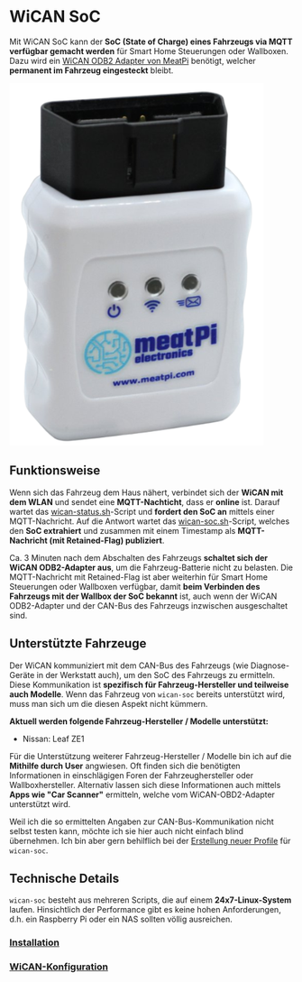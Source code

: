 # WiCAN SoC

Mit WiCAN SoC kann der **SoC (State of Charge) eines Fahrzeugs via MQTT verfügbar gemacht werden** für Smart Home Steuerungen oder Wallboxen. Dazu wird ein [WiCAN ODB2 Adapter von MeatPi](https://www.meatpi.com/products/wican) benötigt, welcher **permanent im Fahrzeug eingesteckt** bleibt.

![meatPi WiCAN](pics/meatpi-wican.png)

## Funktionsweise
Wenn sich das Fahrzeug dem Haus nähert, verbindet sich der **WiCAN mit dem WLAN** und sendet eine **MQTT-Nachticht**, dass er **online** ist. Darauf wartet das [wican-status.sh](https://raw.githubusercontent.com/camueller/wican-soc/refs/heads/main/wican-status.sh)-Script und **fordert den SoC an** mittels einer MQTT-Nachricht. Auf die Antwort wartet das [wican-soc.sh](https://raw.githubusercontent.com/camueller/wican-soc/refs/heads/main/wican-soc.sh)-Script, welches den **SoC extrahiert** und zusammen mit einem Timestamp als **MQTT-Nachricht (mit Retained-Flag) publiziert**.

Ca. 3 Minuten nach dem Abschalten des Fahrzeugs **schaltet sich der WiCAN ODB2-Adapter aus**, um die Fahrzeug-Batterie nicht zu belasten. Die MQTT-Nachricht mit Retained-Flag ist aber weiterhin für Smart Home Steuerungen oder Wallboxen verfügbar, damit **beim Verbinden des Fahrzeugs mit der Wallbox der SoC bekannt** ist, auch wenn der WiCAN ODB2-Adapter und der CAN-Bus des Fahrzeugs inzwischen ausgeschaltet sind.

## Unterstützte Fahrzeuge
Der WiCAN kommuniziert mit dem CAN-Bus des Fahrzeugs (wie Diagnose-Geräte in der Werkstatt auch), um den SoC des Fahrzeugs zu ermitteln. Diese Kommunikation ist **spezifisch für Fahrzeug-Hersteller und teilweise auch Modelle**. Wenn das Fahrzeug von `wican-soc` bereits unterstützt wird, muss man sich um die diesen Aspekt nicht kümmern.

**Aktuell werden folgende Fahrzeug-Hersteller / Modelle unterstützt:**

- Nissan: Leaf ZE1

Für die Unterstützung weiterer Fahrzeug-Hersteller / Modelle bin ich auf die **Mithilfe durch User** angwiesen. Oft finden sich die benötigten Informationen in einschlägigen Foren der Fahrzeughersteller oder Wallboxhersteller. Alternativ lassen sich diese Informationen auch mittels **Apps wie "Car Scanner"** ermitteln, welche vom WiCAN-OBD2-Adapter unterstützt wird.

Weil ich die so ermittelten Angaben zur CAN-Bus-Kommunikation nicht selbst testen kann, möchte ich sie hier auch nicht einfach blind übernehmen. Ich bin aber gern behilflich bei der [Erstellung neuer Profile](new_profile.md) für `wican-soc`.

## Technische Details
`wican-soc` besteht aus mehreren Scripts, die auf einem **24x7-Linux-System** laufen. Hinsichtlich der Performance gibt es keine hohen Anforderungen, d.h. ein Raspberry Pi oder ein NAS sollten völlig ausreichen.

### [Installation](installation.md)

### [WiCAN-Konfiguration](wican-configuration.md)
